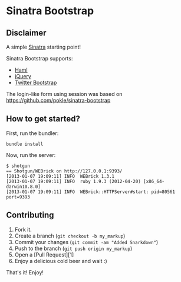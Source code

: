 Sinatra Bootstrap
====

Disclaimer
----

A simple [Sinatra](http://www.sinatrarb.com/) starting point!

Sinatra Bootstrap supports:
- [Haml](http://haml-lang.com/)
- [jQuery](http://jquery.com/)
- [Twitter Bootstrap](http://twitter.github.com/bootstrap/)

The login-like form using session was based on https://github.com/pokle/sinatra-bootstrap

How to get started?
----

First, run the bundler:

    bundle install

Now, run the server:

    $ shotgun
    == Shotgun/WEBrick on http://127.0.0.1:9393/
    [2013-01-07 19:09:11] INFO  WEBrick 1.3.1
    [2013-01-07 19:09:11] INFO  ruby 1.9.3 (2012-04-20) [x86_64-darwin10.8.0]
    [2013-01-07 19:09:11] INFO  WEBrick::HTTPServer#start: pid=80561 port=9393
    
Contributing
------------

1. Fork it.
2. Create a branch (`git checkout -b my_markup`)
3. Commit your changes (`git commit -am "Added Snarkdown"`)
4. Push to the branch (`git push origin my_markup`)
5. Open a [Pull Request][1]
6. Enjoy a delicious cold beer and wait :)

That's it! Enjoy!
